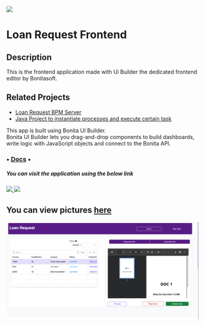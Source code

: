 
![](https://fr.bonitasoft.com/themes/bonitasoft2022/images/logo_bonitasoft.png)
# Loan Request Frontend

## Description
This is the frontend application made with Ui Builder the dedicated frontend editor by Bonitasoft.

## Related Projects
- [Loan Request BPM Server](https://github.com/Yvens-Belaston/Loan_Request_Server/tree/main)
- [Java Project to instantiate processes and execute certain task](https://github.com/Yvens-Belaston/Loan_Request_Server/new/main?filename=README.md)

This app is built using Bonita UI Builder.\
Bonita UI Builder lets you drag-and-drop components to build dashboards, write logic with JavaScript objects and connect to the Bonita API.

### • [Docs](https://documentation.bonitasoft.com/bonita/2024.3/applications/ui-builder/bonita-ui-builder) •

##### You can visit the application using the below link

###### [![](https://assets.appsmith.com/git-sync/Buttons.svg) ](http://localhost:8090/applications/68b6f1134c3e6631ec5e22b7/pages/68b6f1134c3e6631ec5e22b9) [![](https://assets.appsmith.com/git-sync/Buttons2.svg)](http://localhost:8090/applications/68b6f1134c3e6631ec5e22b7/pages/68b6f1134c3e6631ec5e22b9/edit)

## You can view pictures [here](https://github.com/Yvens-Belaston/Loan_Request_Client/blob/master/loan_request_images/home.png)
![Home page picture](https://github.com/Yvens-Belaston/Loan_Request_Client/blob/master/loan_request_images/home.png)
